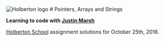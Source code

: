 <img src="https://www.holbertonschool.com/assets/holberton-logo-1cc451260ca3cd297def53f2250a9794810667c7ca7b5fa5879a569a457bf16f.png" alt="Holberton logo">
# Pointers, Arrays and Strings

**Learning to code with [Justin Marsh](https://twitter.com/dogonthecircuit)**

[Holberton School](https://www.holbertonschool.com) assignment solutions for October 25th, 2016.
